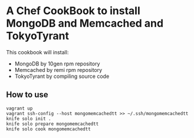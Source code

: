 # A Chef CookBook to install MongoDB and Memcached and TokyoTyrant

This cookbook will install:
- MongoDB by 10gen rpm repository
- Memcached by remi rpm repository
- TokyoTyrant by compiling source code

## How to use
```
vagrant up
vagrant ssh-config --host mongomemcachedtt >> ~/.ssh/mongomemcachedtt
knife solo init .
knife solo prepare mongomemcachedtt
knife solo cook mongomemcachedtt
```

